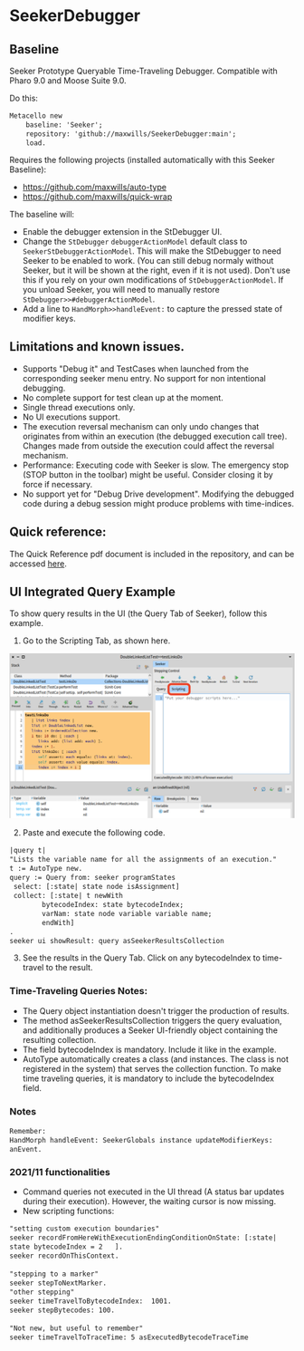 # SeekerDebugger

## Baseline

Seeker Prototype Queryable Time-Traveling Debugger.
Compatible with Pharo 9.0 and Moose Suite 9.0.

Do this:
```Smalltalk
Metacello new
    baseline: 'Seeker';
    repository: 'github://maxwills/SeekerDebugger:main';
    load.
```
Requires the following projects (installed automatically with this Seeker Baseline):

- https://github.com/maxwills/auto-type
- https://github.com/maxwills/quick-wrap

The baseline will:
- Enable the debugger extension in the StDebugger UI.
- Change the `StDebugger` `debuggerActionModel` default class to `SeekerStDebuggerActionModel`. This will make the StDebugger to need Seeker to be enabled to work. (You can still debug normaly without Seeker, but it will be shown at the right, even if it is not used). Don't use this if you rely on your own modifications of `StDebuggerActionModel`. If you unload Seeker, you will need to manually restore `StDebugger>>#debuggerActionModel`.
- Add a line to `HandMorph>>handleEvent:` to capture the pressed state of modifier keys.


## Limitations and known issues.
- Supports "Debug it" and TestCases when launched from the corresponding seeker menu entry. No support for non intentional debugging.
- No complete support for test clean up at the moment.
- Single thread executions only.
- No UI executions support.
- The execution reversal mechanism can only undo changes that originates from within an execution (the debugged execution call tree). Changes made from outside the execution could affect the reversal mechanism.
- Performance: Executing code with Seeker is slow. The emergency stop (STOP button in the toolbar) might be useful. Consider closing it by force if necessary.
- No support yet for "Debug Drive development". Modifying the debugged code during a debug session might produce problems with time-indices.

## Quick reference:
The Quick Reference pdf document is included in the repository, and can be accessed [here](./Resources/TTQs-QuickReference.pdf).

## UI Integrated Query Example

To show query results in the UI (the Query Tab of Seeker), follow this example.

1. Go to the Scripting Tab, as shown here. 
<img src="./Resources/scripting.png" width="700px">  


2. Paste and execute the following code.
```Smalltalk
|query t|
"Lists the variable name for all the assignments of an execution."
t := AutoType new.
query := Query from: seeker programStates
 select: [:state| state node isAssignment] 
 collect: [:state| t newWith
		bytecodeIndex: state bytecodeIndex;
		varNam: state node variable variable name;
		endWith]
.
seeker ui showResult: query asSeekerResultsCollection  
```
3. See the results in the Query Tab. Click on any bytecodeIndex to time-travel to the result.

### Time-Traveling Queries Notes:

- The Query object instantiation doesn't trigger the production of results.
- The method asSeekerResultsCollection triggers the query evaluation, and additionally produces a Seeker UI-friendly object containing the resulting collection.
- The field bytecodeIndex is mandatory. Include it like in the example.
- AutoType automatically creates a class (and instances. The class is not registered in the system) that serves the collection function. To make time traveling queries, it is mandatory to include the bytecodeIndex field.

### Notes
	Remember:
	HandMorph handleEvent: SeekerGlobals instance updateModifierKeys: anEvent.
	
### 2021/11 functionalities

- Command queries not executed in the UI thread (A status bar updates during their execution). However, the waiting cursor is now missing.
- New scripting functions:  
```Smalltalk
"setting custom execution boundaries"
seeker recordFromHereWithExecutionEndingConditionOnState: [:state| state bytecodeIndex = 2   ].
seeker recordOnThisContext.

"stepping to a marker"
seeker stepToNextMarker.
"other stepping"
seeker timeTravelToBytecodeIndex:  1001.
seeker stepBytecodes: 100.

"Not new, but useful to remember"
seeker timeTravelToTraceTime: 5 asExecutedBytecodeTraceTime 

```
